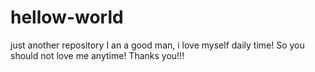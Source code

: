 # hellow-world
just another repository
I an a good man, i love myself daily time!
So you should not love me anytime!
Thanks you!!!

